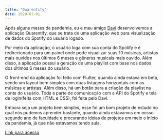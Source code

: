 ```yaml
---
title: "Quarentify"
date: 2020-07-01
---
```


Após alguns meses de pandemia, eu e meu amigo [Davi](https://agst.dev) desenvolvemos a aplicação Quarentify, que se trata de uma aplicação web para visualização de dados do Spotify do usuário logado.

Por meio da aplicação, o usuário loga com sua conta do Spotify e é redirecionado para um painel onde pode visualizar suas 10 músicas, artistas mais ouvidos nos últimos 6 meses e gêneros musicais mais ouvido. Além disso, a aplicação possui a geração de uma playlist com base nos dados dos últimos 6 meses do usuário.

O front-end da aplicação foi feito com Flutter, quando ainda estava em beta, sendo um layout bem simples com duas listagens horizontais com as músicas e artistas. Além disso, há um botão para a criação da playlist na conta do usuário. Toda a parte de comunicação com a API do Spotify e tela de login(feita com HTML e CSS), foi feita pelo Davi.

Embora seja um projeto bem simples, esse foi um bom projeto de estudo no qual nós pudemos aprender bastante, quando ainda estavamos em nosso segundo ano de faculdade e procurando ideias de projetos em meio o início da pandemia, já que não estavamos tendo aula.

[Link para acesso](https://quarentify.agst.dev)
